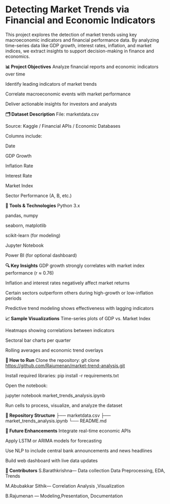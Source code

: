 # **Detecting Market Trends via Financial and Economic Indicators**
This project explores the detection of market trends using key macroeconomic indicators and financial performance data. By analyzing time-series data like GDP growth, interest rates, inflation, and market indices, we extract insights to support decision-making in finance and economics.

**📊 Project Objectives**
Analyze financial reports and economic indicators over time

Identify leading indicators of market trends

Correlate macroeconomic events with market performance

Deliver actionable insights for investors and analysts

**🗂 Dataset Description**
File: marketdata.csv

Source: Kaggle / Financial APIs / Economic Databases

Columns include:

Date

GDP Growth

Inflation Rate

Interest Rate

Market Index

Sector Performance (A, B, etc.)

**🔧 Tools & Technologies**
Python 3.x

pandas, numpy

seaborn, matplotlib

scikit-learn (for modeling)

Jupyter Notebook

Power BI (for optional dashboard)

**🔍 Key Insights**
GDP growth strongly correlates with market index performance (r ≈ 0.76)

Inflation and interest rates negatively affect market returns

Certain sectors outperform others during high-growth or low-inflation periods

Predictive trend modeling shows effectiveness with lagging indicators

**📈 Sample Visualizations**
Time-series plots of GDP vs. Market Index

Heatmaps showing correlations between indicators

Sectoral bar charts per quarter

Rolling averages and economic trend overlays

**🚀 How to Run**
Clone the repository:
git clone https://github.com/Rajumenan/market-trend-analysis.git

Install required libraries:
pip install -r requirements.txt

Open the notebook:

jupyter notebook market_trends_analysis.ipynb

Run cells to process, visualize, and analyze the dataset

**📂 Repository Structure**
├── marketdata.csv
├── market_trends_analysis.ipynb
└── README.md

**📌 Future Enhancements**
Integrate real-time economic APIs

Apply LSTM or ARIMA models for forecasting

Use NLP to include central bank announcements and news headlines

Build web dashboard with live data updates

**🤝 Contributors**
S.Barathkrishna— Data collection Data Preprocessing, EDA, Trends

M.Abubakkar Sithik— Correlation Analysis ,Visualization

B.Rajumenan — Modeling,Presentation, Documentation
